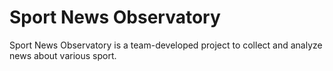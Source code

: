 # Sport News Observatory
Sport News Observatory is a team-developed project to collect and analyze news about various sport.
